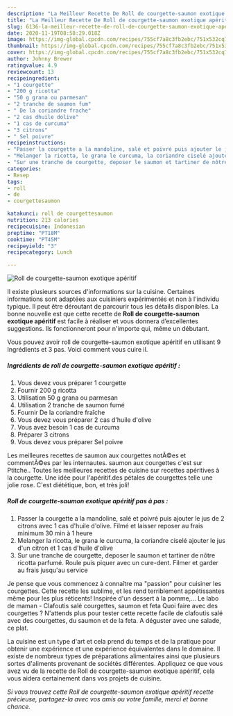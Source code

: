 ```yaml
---
description: "La Meilleur Recette De Roll de courgette-saumon exotique apéritif"
title: "La Meilleur Recette De Roll de courgette-saumon exotique apéritif"
slug: 6136-la-meilleur-recette-de-roll-de-courgette-saumon-exotique-aperitif
date: 2020-11-19T08:58:29.018Z
image: https://img-global.cpcdn.com/recipes/755cf7a8c3fb2ebc/751x532cq70/roll-de-courgette-saumon-exotique-aperitif-photo-principale-de-la-recette.jpg
thumbnail: https://img-global.cpcdn.com/recipes/755cf7a8c3fb2ebc/751x532cq70/roll-de-courgette-saumon-exotique-aperitif-photo-principale-de-la-recette.jpg
cover: https://img-global.cpcdn.com/recipes/755cf7a8c3fb2ebc/751x532cq70/roll-de-courgette-saumon-exotique-aperitif-photo-principale-de-la-recette.jpg
author: Johnny Brewer
ratingvalue: 4.9
reviewcount: 13
recipeingredient:
- "1 courgette"
- "200 g ricotta"
- "50 g grana ou parmesan"
- "2 tranche de saumon fum"
- " De la coriandre frache"
- "2 cas dhuile dolive"
- "1 cas de curcuma"
- "3 citrons"
- " Sel poivre"
recipeinstructions:
- "Passer la courgette a la mandoline, salé et poivré puis ajouter le jus de 2 citrons avec 1 cas d&#39;huile d&#39;olive. Filmé et laisser reposer au frais minimum 30 min à 1 heure"
- "Melanger la ricotta, le grana le curcuma, la coriandre ciselé ajouter le jus d&#39;un citron et 1 cas d&#39;huile d&#39;olive"
- "Sur une tranche de courgette, deposer le saumon et tartiner de nôtre ricotta parfumé. Roule puis piquer avec un cure-dent. Filmer et garder au frais jusqu&#39;au service"
categories:
- Resep
tags:
- roll
- de
- courgettesaumon

katakunci: roll de courgettesaumon 
nutrition: 213 calories
recipecuisine: Indonesian
preptime: "PT18M"
cooktime: "PT45M"
recipeyield: "3"
recipecategory: Lunch

---
```



![Roll de courgette-saumon exotique apéritif](https://img-global.cpcdn.com/recipes/755cf7a8c3fb2ebc/751x532cq70/roll-de-courgette-saumon-exotique-aperitif-photo-principale-de-la-recette.jpg)

Il existe plusieurs sources d'informations sur la cuisine. Certaines informations sont adaptées aux cuisiniers expérimentés et non à l'individu typique. Il peut être déroutant de parcourir tous les détails disponibles. La bonne nouvelle est que cette recette de <strong> Roll de courgette-saumon exotique apéritif </strong> est facile à réaliser et vous donnera d’excellentes suggestions. Ils fonctionneront pour n'importe qui, même un débutant.

<!--inarticleads1-->

Vous pouvez avoir roll de courgette-saumon exotique apéritif en utilisant 9 Ingrédients et 3 pas. Voici comment vous cuire il.

##### Ingrédients de roll de courgette-saumon exotique apéritif :

1. Vous devez vous préparer 1 courgette
1. Fournir 200 g ricotta
1. Utilisation 50 g grana ou parmesan
1. Utilisation 2 tranche de saumon fumé
1. Fournir  De la coriandre fraîche
1. Vous devez vous préparer 2 cas d&#39;huile d&#39;olive
1. Vous avez besoin 1 cas de curcuma
1. Préparer 3 citrons
1. Vous devez vous préparer  Sel poivre


Les meilleures recettes de saumon aux courgettes notÃ©es et commentÃ©es par les internautes. saumon aux courgettes c&#39;est sur Ptitche.. Toutes les meilleures recettes de cuisine sur recettes apéritives à la courgette. Une idée pour l&#39;apéritif.des pétales de courgettes telle une jolie rose. C&#39;est diététique, bon, et très joli! 

<!--inarticleads2-->

##### Roll de courgette-saumon exotique apéritif pas à pas :

1. Passer la courgette a la mandoline, salé et poivré puis ajouter le jus de 2 citrons avec 1 cas d&#39;huile d&#39;olive. Filmé et laisser reposer au frais minimum 30 min à 1 heure
1. Melanger la ricotta, le grana le curcuma, la coriandre ciselé ajouter le jus d&#39;un citron et 1 cas d&#39;huile d&#39;olive
1. Sur une tranche de courgette, deposer le saumon et tartiner de nôtre ricotta parfumé. Roule puis piquer avec un cure-dent. Filmer et garder au frais jusqu&#39;au service


Je pense que vous commencez à connaître ma &#34;passion&#34; pour cuisiner les courgettes. Cette recette les sublime, et les rend terriblement appétissantes même pour les plus réticents! Inspirée d&#39;un dessert à la pomme,… Le labo de maman - Clafoutis salé courgettes, saumon et feta Quoi faire avec des courgettes ? N&#39;attends plus pour tester cette recette facile de clafoutis salé avec des courgettes, du saumon et de la feta. A déguster avec une salade, ce plat. 

<!--inarticleads1-->

<p>
La cuisine est un type d'art et cela prend du temps et de la pratique pour obtenir une expérience et une expérience équivalentes dans le domaine. Il existe de nombreux types de préparations alimentaires ainsi que plusieurs sortes d'aliments provenant de sociétés différentes. Appliquez ce que vous avez vu de la recette de Roll de courgette-saumon exotique apéritif, cela vous aidera certainement dans vos projets de cuisine.
</p>

<p>
<i>Si vous trouvez cette Roll de courgette-saumon exotique apéritif recette précieuse, partagez-la avec vos amis ou votre famille, merci et bonne chance.</i>
</p>
